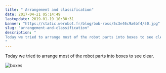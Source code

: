 ```yaml
---
title: " Arrangement and classification"
date: 2017-04-21 05:14:49
lastupdate: 2019-01-19 10:30:31
banner: "https://static.werobot.fr/blog/bob-ross/5c3e46c9a6bf4/50.jpg"
slug: "arrangement-and-classification"
description: " 
Today we tried to arrange most of the robot parts into boxes to see clear.
"
---
```


Today we tried to arrange most of the robot parts into boxes to see clear.

![boxes](https://static.wixstatic.com/media/4d79d8_67710c4c4e3f4c458278367aa28f64fd~mv2_d_5312_2988_s_4_2.jpg/v1/fill/w_1019,h_573,al_c,q_90,usm_0.66_1.00_0.01/4d79d8_67710c4c4e3f4c458278367aa28f64fd~mv2_d_5312_2988_s_4_2.jpg)
    